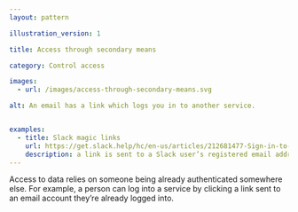 ```yaml
---
layout: pattern

illustration_version: 1

title: Access through secondary means

category: Control access

images:
  - url: /images/access-through-secondary-means.svg

alt: An email has a link which logs you in to another service.


examples:
  - title: Slack magic links
    url: https://get.slack.help/hc/en-us/articles/212681477-Sign-in-to-Slack
    description: a link is sent to a Slack user’s registered email address, allowing them to log into the service without a password
---
```


Access to data relies on someone being already authenticated somewhere else.
For example, a person can log into a service by clicking a link sent to an email account they’re already logged into.
